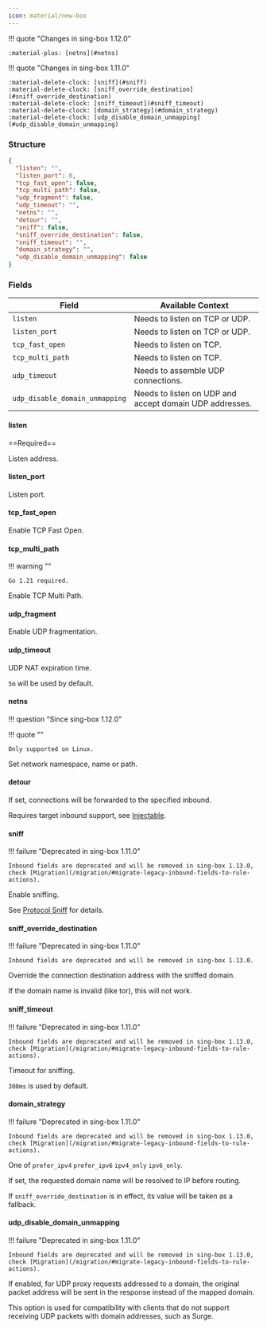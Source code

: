 ```yaml
---
icon: material/new-box
---
```


!!! quote "Changes in sing-box 1.12.0"

    :material-plus: [netns](#netns)

!!! quote "Changes in sing-box 1.11.0"

    :material-delete-clock: [sniff](#sniff)  
    :material-delete-clock: [sniff_override_destination](#sniff_override_destination)  
    :material-delete-clock: [sniff_timeout](#sniff_timeout)  
    :material-delete-clock: [domain_strategy](#domain_strategy)  
    :material-delete-clock: [udp_disable_domain_unmapping](#udp_disable_domain_unmapping)

### Structure

```json
{
  "listen": "",
  "listen_port": 0,
  "tcp_fast_open": false,
  "tcp_multi_path": false,
  "udp_fragment": false,
  "udp_timeout": "",
  "netns": "",
  "detour": "",
  "sniff": false,
  "sniff_override_destination": false,
  "sniff_timeout": "",
  "domain_strategy": "",
  "udp_disable_domain_unmapping": false
}
```

### Fields

| Field                          | Available Context                                       |
|--------------------------------|---------------------------------------------------------|
| `listen`                       | Needs to listen on TCP or UDP.                          |
| `listen_port`                  | Needs to listen on TCP or UDP.                          |
| `tcp_fast_open`                | Needs to listen on TCP.                                 |
| `tcp_multi_path`               | Needs to listen on TCP.                                 |
| `udp_timeout`                  | Needs to assemble UDP connections.                      |
| `udp_disable_domain_unmapping` | Needs to listen on UDP and accept domain UDP addresses. |

#### listen

==Required==

Listen address.

#### listen_port

Listen port.

#### tcp_fast_open

Enable TCP Fast Open.

#### tcp_multi_path

!!! warning ""

    Go 1.21 required.

Enable TCP Multi Path.

#### udp_fragment

Enable UDP fragmentation.

#### udp_timeout

UDP NAT expiration time.

`5m` will be used by default.

#### netns

!!! question "Since sing-box 1.12.0"

!!! quote ""

    Only supported on Linux.

Set network namespace, name or path.

#### detour

If set, connections will be forwarded to the specified inbound.

Requires target inbound support, see [Injectable](/configuration/inbound/#fields).

#### sniff

!!! failure "Deprecated in sing-box 1.11.0"

    Inbound fields are deprecated and will be removed in sing-box 1.13.0, check [Migration](/migration/#migrate-legacy-inbound-fields-to-rule-actions).

Enable sniffing.

See [Protocol Sniff](/configuration/route/sniff/) for details.

#### sniff_override_destination

!!! failure "Deprecated in sing-box 1.11.0"

    Inbound fields are deprecated and will be removed in sing-box 1.13.0.

Override the connection destination address with the sniffed domain.

If the domain name is invalid (like tor), this will not work.

#### sniff_timeout

!!! failure "Deprecated in sing-box 1.11.0"

    Inbound fields are deprecated and will be removed in sing-box 1.13.0, check [Migration](/migration/#migrate-legacy-inbound-fields-to-rule-actions).

Timeout for sniffing.

`300ms` is used by default.

#### domain_strategy

!!! failure "Deprecated in sing-box 1.11.0"

    Inbound fields are deprecated and will be removed in sing-box 1.13.0, check [Migration](/migration/#migrate-legacy-inbound-fields-to-rule-actions).

One of `prefer_ipv4` `prefer_ipv6` `ipv4_only` `ipv6_only`.

If set, the requested domain name will be resolved to IP before routing.

If `sniff_override_destination` is in effect, its value will be taken as a fallback.

#### udp_disable_domain_unmapping

!!! failure "Deprecated in sing-box 1.11.0"

    Inbound fields are deprecated and will be removed in sing-box 1.13.0, check [Migration](/migration/#migrate-legacy-inbound-fields-to-rule-actions).

If enabled, for UDP proxy requests addressed to a domain, 
the original packet address will be sent in the response instead of the mapped domain.

This option is used for compatibility with clients that 
do not support receiving UDP packets with domain addresses, such as Surge.
